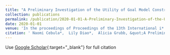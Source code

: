 ```yaml
---
title: "A Preliminary Investigation of the Utility of Goal Model Construction"
collection: publications
permalink: /publication/2020-01-01-A-Preliminary-Investigation-of-the-Utility-of-Goal-Model-Construction
date: 2020-01-01
venue: 'In the proceedings of Proceedings of the 13th International i* Workshop normalfont (bf iStar)'
citation: ' Naomi Cebula*,  Lily Diao*,  Alicia Grubb, &quot;A Preliminary Investigation of the Utility of Goal Model Construction.&quot; In the proceedings of Proceedings of the 13th International i* Workshop normalfont (bf iStar), 2020.'
---
```

Use [Google Scholar](https://scholar.google.com/scholar?q=A+Preliminary+Investigation+of+the+Utility+of+Goal+Model+Construction){:target="_blank"} for full citation